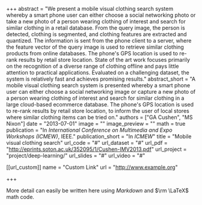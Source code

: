 +++
abstract = "We present a mobile visual clothing search system whereby a smart phone user can either choose a social networking photo or take a new photo of a person wearing clothing of interest and search for similar clothing in a retail database. From the query image, the person is detected, clothing is segmented, and clothing features are extracted and quantized. The information is sent from the phone client to a server, where the feature vector of the query image is used to retrieve similar clothing products from online databases. The phone's GPS location is used to re-rank results by retail store location. State of the art work focuses primarily on the recognition of a diverse range of clothing offline and pays little attention to practical applications. Evaluated on a challenging dataset, the system is relatively fast and achieves promising results."
abstract_short = "A mobile visual clothing search system is presented whereby a smart phone user can either choose a social networking image or capture a new photo of a person wearing clothing of interest and search for similar clothing in a large cloud-based ecommerce database. The phone's GPS location is used to re-rank results by retail store location, to inform the user of local stores where similar clothing items can be tried on."
authors = ["GA Cushen", "MS Nixon"]
date = "2013-07-01"
image = ""
image_preview = ""
math = true
publication = "In *International Conference on Multimedia and Expo Workshops (ICMEW)*, IEEE."
publication_short = "In *ICMEW*"
title = "Mobile visual clothing search"
url_code = "#"
url_dataset = "#"
url_pdf = "http://eprints.soton.ac.uk/352095/1/Cushen-IMV2013.pdf"
url_project = "project/deep-learning/"
url_slides = "#"
url_video = "#"

[[url_custom]]
name = "Custom Link"
url = "http://www.example.org"

+++

More detail can easily be written here using *Markdown* and $\rm \LaTeX$ math code.
